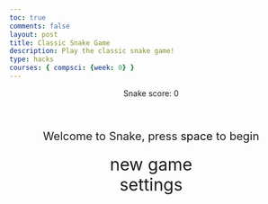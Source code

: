 ```yaml
---
toc: true
comments: false
layout: post
title: Classic Snake Game
description: Play the classic snake game!
type: hacks
courses: { compsci: {week: 0} }
---
```





<style>

    body{
    }
    .wrap{
        margin-left: auto;
        margin-right: auto;
    }

    canvas{
        display: none;
        border-style: solid;
        border-width: 10px;
        border-color: #FFFFFF;
    }
    canvas:focus{
        outline: none;
    }

    /* All screens style */
    #gameover p, #setting p, #menu p{
        font-size: 20px;
    }

    #gameover a, #setting a, #menu a{
        font-size: 30px;
        display: block;
    }

    #gameover a:hover, #setting a:hover, #menu a:hover{
        cursor: pointer;
    }

    #gameover a:hover::before, #setting a:hover::before, #menu a:hover::before{
        content: ">";
        margin-right: 10px;
    }

    #menu{
        display: block;
    }

    #gameover{
        display: none;
    }

    #setting{
        display: none;
    }

    #setting input{
        display:none;
    }

    #setting label{
        cursor: pointer;
    }

    #setting input:checked + label{
        background-color: #FFF;
        color: #000;
    }
</style>


<div class="container">
    <header class="pb-3 mb-4 border-bottom border-primary text-dark">
        <p class="fs-4">Snake score: <span id="score_value">0</span></p>
    </header>
    <div class="container bg-secondary" style="text-align:center;">
        <!-- Main Menu -->
        <div id="menu" class="py-4 text-light">
            <p>Welcome to Snake, press <span style="background-color: #FFFFFF; color: #000000">space</span> to begin</p>
            <a id="new_game" class="link-alert">new game</a>
            <a id="setting_menu" class="link-alert">settings</a>
        </div>
        <!-- Game Over -->
        <div id="gameover" class="py-4 text-light">
            <p>Game Over, press <span style="background-color: #FFFFFF; color: #000000">space</span> to try again</p>
            <a id="new_game1" class="link-alert">new game</a>
            <a id="setting_menu1" class="link-alert">settings</a>
        </div>
        <!-- Play Screen -->
        <canvas id="snake" class="wrap" width="320" height="320" tabindex="1"></canvas>
        <!-- Settings Screen -->
        <div id="setting" class="py-4 text-light">
            <p>Settings Screen, press <span style="background-color: #FFFFFF; color: #000000">space</span> to go back to playing</p>
            <a id="new_game2" class="link-alert">new game</a>
            <br>
            <p>Speed:
                <input id="speed1" type="radio" name="speed" value="120" checked/>
                <label for="speed1">Slow</label>
                <input id="speed2" type="radio" name="speed" value="75"/>
                <label for="speed2">Normal</label>
                <input id="speed3" type="radio" name="speed" value="35"/>
                <label for="speed3">Fast</label>
            </p>
            <p>Wall:
                <input id="wallon" type="radio" name="wall" value="1" checked/>
                <label for="wallon">On</label>
                <input id="walloff" type="radio" name="wall" value="0"/>
                <label for="walloff">Off</label>
            </p>
        </div>
    </div>
</div>

<script>
    (function(){
        /* Attributes of Game */
        /////////////////////////////////////////////////////////////
        // Canvas & Context
        const canvas = document.getElementById("snake");
        const ctx = canvas.getContext("2d");
        // HTML Game IDs
        const SCREEN_SNAKE = 0;
        const screen_snake = document.getElementById("snake");
        const ele_score = document.getElementById("score_value");
        const speed_setting = document.getElementsByName("speed");
        const wall_setting = document.getElementsByName("wall");
        // HTML Screen IDs (div)
        const SCREEN_MENU = -1, SCREEN_GAME_OVER=1, SCREEN_SETTING=2;
        const screen_menu = document.getElementById("menu");
        const screen_game_over = document.getElementById("gameover");
        const screen_setting = document.getElementById("setting");
        // HTML Event IDs (a tags)
        const button_new_game = document.getElementById("new_game");
        const button_new_game1 = document.getElementById("new_game1");
        const button_new_game2 = document.getElementById("new_game2");
        const button_setting_menu = document.getElementById("setting_menu");
        const button_setting_menu1 = document.getElementById("setting_menu1");
        // Game Control
        const BLOCK = 10;   // size of block rendering
        let SCREEN = SCREEN_MENU;
        let snake;
        let snake_dir;
        let snake_next_dir;
        let snake_speed;
        let food = {x: 0, y: 0};
        let score;
        let wall;
        /* Display Control */
        /////////////////////////////////////////////////////////////
        // 0 for the game
        // 1 for the main menu
        // 2 for the settings screen
        // 3 for the game over screen
        let showScreen = function(screen_opt){
            SCREEN = screen_opt;
            switch(screen_opt){
                case SCREEN_SNAKE:
                    screen_snake.style.display = "block";
                    screen_menu.style.display = "none";
                    screen_setting.style.display = "none";
                    screen_game_over.style.display = "none";
                    break;
                case SCREEN_GAME_OVER:
                    screen_snake.style.display = "block";
                    screen_menu.style.display = "none";
                    screen_setting.style.display = "none";
                    screen_game_over.style.display = "block";
                    break;
                case SCREEN_SETTING:
                    screen_snake.style.display = "none";
                    screen_menu.style.display = "none";
                    screen_setting.style.display = "block";
                    screen_game_over.style.display = "none";
                    break;
            }
        }
        /* Actions and Events  */
        /////////////////////////////////////////////////////////////
        window.onload = function(){
            // HTML Events to Functions
            button_new_game.onclick = function(){newGame();};
            button_new_game1.onclick = function(){newGame();};
            button_new_game2.onclick = function(){newGame();};
            button_setting_menu.onclick = function(){showScreen(SCREEN_SETTING);};
            button_setting_menu1.onclick = function(){showScreen(SCREEN_SETTING);};
            // speed
            setSnakeSpeed(150);
            for(let i = 0; i < speed_setting.length; i++){
                speed_setting[i].addEventListener("click", function(){
                    for(let i = 0; i < speed_setting.length; i++){
                        if(speed_setting[i].checked){
                            setSnakeSpeed(speed_setting[i].value);
                        }
                    }
                });
            }
            // wall setting
            setWall(1);
            for(let i = 0; i < wall_setting.length; i++){
                wall_setting[i].addEventListener("click", function(){
                    for(let i = 0; i < wall_setting.length; i++){
                        if(wall_setting[i].checked){
                            setWall(wall_setting[i].value);
                        }
                    }
                });
            }
            // activate window events
            window.addEventListener("keydown", function(evt) {
                // spacebar detected
                if(evt.code === "Space" && SCREEN !== SCREEN_SNAKE)
                    newGame();
            }, true);
        }
        /* Snake is on the Go (Driver Function)  */
        /////////////////////////////////////////////////////////////
        let mainLoop = function(){
            let _x = snake[0].x;
            let _y = snake[0].y;
            snake_dir = snake_next_dir;   // read async event key
            // Direction 0 - Up, 1 - Right, 2 - Down, 3 - Left
            switch(snake_dir){
                case 0: _y--; break;
                case 1: _x++; break;
                case 2: _y++; break;
                case 3: _x--; break;
            }
            snake.pop(); // tail is removed
            snake.unshift({x: _x, y: _y}); // head is new in new position/orientation
            // Wall Checker
            if(wall === 1){
                // Wall on, Game over test
                if (snake[0].x < 0 || snake[0].x === canvas.width / BLOCK || snake[0].y < 0 || snake[0].y === canvas.height / BLOCK){
                    showScreen(SCREEN_GAME_OVER);
                    return;
                }
            }else{
                // Wall Off, Circle around
                for(let i = 0, x = snake.length; i < x; i++){
                    if(snake[i].x < 0){
                        snake[i].x = snake[i].x + (canvas.width / BLOCK);
                    }
                    if(snake[i].x === canvas.width / BLOCK){
                        snake[i].x = snake[i].x - (canvas.width / BLOCK);
                    }
                    if(snake[i].y < 0){
                        snake[i].y = snake[i].y + (canvas.height / BLOCK);
                    }
                    if(snake[i].y === canvas.height / BLOCK){
                        snake[i].y = snake[i].y - (canvas.height / BLOCK);
                    }
                }
            }
            // Snake vs Snake checker
            for(let i = 1; i < snake.length; i++){
                // Game over test
                if (snake[0].x === snake[i].x && snake[0].y === snake[i].y){
                    showScreen(SCREEN_GAME_OVER);
                    return;
                }
            }
            // Snake eats food checker
            if(checkBlock(snake[0].x, snake[0].y, food.x, food.y)){
                snake[snake.length] = {x: snake[0].x, y: snake[0].y};
                altScore(++score);
                addFood();
                activeDot(food.x, food.y);
            }
            // Repaint canvas
            ctx.beginPath();
            ctx.fillStyle = "royalblue";
            ctx.fillRect(0, 0, canvas.width, canvas.height);
            // Paint snake
            for(let i = 0; i < snake.length; i++){
                activeDot(snake[i].x, snake[i].y);
            }
            // Paint food
            activeDot(food.x, food.y);
            // Debug
            //document.getElementById("debug").innerHTML = snake_dir + " " + snake_next_dir + " " + snake[0].x + " " + snake[0].y;
            // Recursive call after speed delay, déjà vu
            setTimeout(mainLoop, snake_speed);
        }
        /* New Game setup */
        /////////////////////////////////////////////////////////////
        let newGame = function(){
            // snake game screen
            showScreen(SCREEN_SNAKE);
            screen_snake.focus();
            // game score to zero
            score = 0;
            altScore(score);
            // initial snake
            snake = [];
            snake.push({x: 0, y: 15});
            snake_next_dir = 1;
            // food on canvas
            addFood();
            // activate canvas event
            canvas.onkeydown = function(evt) {
                changeDir(evt.keyCode);
            }
            mainLoop();
        }
        /* Key Inputs and Actions */
        /////////////////////////////////////////////////////////////
        let changeDir = function(key){
            // test key and switch direction
            switch(key) {
                case 37:    // left arrow
                    if (snake_dir !== 1)    // not right
                        snake_next_dir = 3; // then switch left
                    break;
                case 38:    // up arrow
                    if (snake_dir !== 2)    // not down
                        snake_next_dir = 0; // then switch up
                    break;
                case 39:    // right arrow
                    if (snake_dir !== 3)    // not left
                        snake_next_dir = 1; // then switch right
                    break;
                case 40:    // down arrow
                    if (snake_dir !== 0)    // not up
                        snake_next_dir = 2; // then switch down
                    break;
            }
        }
        /* Dot for Food or Snake part */
        /////////////////////////////////////////////////////////////
        let activeDot = function(x, y){
            ctx.fillStyle = "#FFFFFF";
            ctx.fillRect(x * BLOCK, y * BLOCK, BLOCK, BLOCK);
        }
        /* Random food placement */
        /////////////////////////////////////////////////////////////
        let addFood = function(){
            food.x = Math.floor(Math.random() * ((canvas.width / BLOCK) - 1));
            food.y = Math.floor(Math.random() * ((canvas.height / BLOCK) - 1));
            for(let i = 0; i < snake.length; i++){
                if(checkBlock(food.x, food.y, snake[i].x, snake[i].y)){
                    addFood();
                }
            }
        }
        /* Collision Detection */
        /////////////////////////////////////////////////////////////
        let checkBlock = function(x, y, _x, _y){
            return (x === _x && y === _y);
        }
        /* Update Score */
        /////////////////////////////////////////////////////////////
        let altScore = function(score_val){
            ele_score.innerHTML = String(score_val);
        }
        /////////////////////////////////////////////////////////////
        // Change the snake speed...
        // 150 = slow
        // 100 = normal
        // 50 = fast
        let setSnakeSpeed = function(speed_value){
            snake_speed = speed_value;
        }
        /////////////////////////////////////////////////////////////
        let setWall = function(wall_value){
            wall = wall_value;
            if(wall === 0){screen_snake.style.borderColor = "#606060";}
            if(wall === 1){screen_snake.style.borderColor = "#FFFFFF";}
        }
    })();
</script>